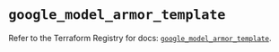 # `google_model_armor_template`

Refer to the Terraform Registry for docs: [`google_model_armor_template`](https://registry.terraform.io/providers/hashicorp/google-beta/6.49.3/docs/resources/google_model_armor_template).
